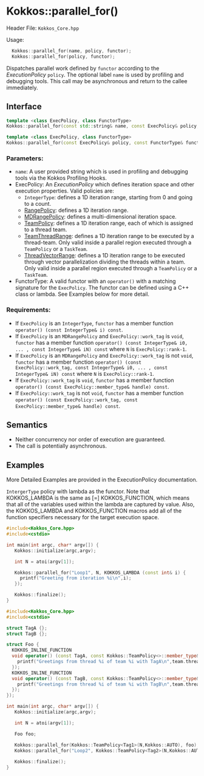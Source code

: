 # Kokkos::parallel_for()

Header File: `Kokkos_Core.hpp`

Usage: 
```c++
  Kokkos::parallel_for(name, policy, functor);
  Kokkos::parallel_for(policy, functor);
```

Dispatches parallel work defined by `functor` according to the *ExecutionPolicy* `policy`. The optional label `name` is
used by profiling and debugging tools. This call may be asynchronous and return to the callee immediately. 

## Interface

```cpp
template <class ExecPolicy, class FunctorType>
Kokkos::parallel_for(const std::string& name, const ExecPolicy& policy, const FunctorType& functor);
```

```cpp
template <class ExecPolicy, class FunctorType>
Kokkos::parallel_for(const ExecPolicy& policy, const FunctorType& functor);
```

### Parameters:

  * `name`: A user provided string which is used in profiling and debugging tools via the Kokkos Profiling Hooks. 
  * ExecPolicy: An *ExecutionPolicy* which defines iteration space and other execution properties. Valid policies are:
    * `IntegerType`: defines a 1D iteration range, starting from 0 and going to a count.
    * [RangePolicy](Kokkos%3A%3ARangePolicy): defines a 1D iteration range. 
    * [MDRangePolicy](Kokkos%3A%3AMDRangePolicy): defines a multi-dimensional iteration space.
    * [TeamPolicy](Kokkos%3A%3ATeamPolicy): defines a 1D iteration range, each of which is assigned to a thread team.
    * [TeamThreadRange](Kokkos%3A%3ANestedPolicies): defines a 1D iteration range to be executed by a thread-team. Only valid inside a parallel region executed through a `TeamPolicy` or a `TaskTeam`.
    * [ThreadVectorRange](Kokkos%3A%3ANestedPolicies): defines a 1D iteration range to be executed through vector parallelization dividing the threads within a team.  Only valid inside a parallel region executed through a `TeamPolicy` or a `TaskTeam`.
  * FunctorType: A valid functor with an `operator()` with a matching signature for the `ExecPolicy`.  The functor can be defined using a C++ class or lambda.  See Examples below for more detail.

### Requirements:
  
  * If `ExecPolicy` is an `IntegerType`, `functor` has a member function `operator() (const IntegerType& i) const`.  
  * If `ExecPolicy` is an `MDRangePolicy` and `ExecPolicy::work_tag` is `void`, `functor` has a member function `operator() (const IntegerType& i0, ... , const IntegerType& iN) const` where `N` is `ExecPolicy::rank-1`.
  * If `ExecPolicy` is an `MDRangePolicy` and `ExecPolicy::work_tag` is not `void`, `functor` has a member function `operator() (const ExecPolicy::work_tag, const IntegerType& i0, ... , const IntegerType& iN) const` where `N` is `ExecPolicy::rank-1`.
  * If `ExecPolicy::work_tag` is `void`, `functor` has a member function `operator() (const ExecPolicy::member_type& handle) const`.
  * If `ExecPolicy::work_tag` is not `void`, `functor` has a member function `operator() (const ExecPolicy::work_tag, const ExecPolicy::member_type& handle) const`. 

## Semantics

* Neither concurrency nor order of execution are guaranteed.
* The call is potentially asynchronous.

## Examples

More Detailed Examples are provided in the ExecutionPolicy documentation. 

`IntergerType` policy with lambda as the functor.  Note that KOKKOS_LAMBDA is the same as [=] KOKKOS_FUNCTION, which means that all of the variables used within the lambda are captured by value.  Also, the KOKKOS_LAMBDA and KOKKOS_FUNCTION macros add all of the function specifiers necessary for the target execution space.

```c++
#include<Kokkos_Core.hpp>
#include<cstdio> 

int main(int argc, char* argv[]) {
   Kokkos::initialize(argc,argv);

   int N = atoi(argv[1]);

   Kokkos::parallel_for("Loop1", N, KOKKOS_LAMBDA (const int& i) {
     printf("Greeting from iteration %i\n",i);
   });

   Kokkos::finalize();
}
```

```c++
#include<Kokkos_Core.hpp>
#include<cstdio> 

struct TagA {};
struct TagB {};

struct Foo {
  KOKKOS_INLINE_FUNCTION
  void operator() (const TagA, const Kokkos::TeamPolicy<>::member_type& team) const {
    printf("Greetings from thread %i of team %i with TagA\n",team.thread_rank(),team.league_rank());
  });
  KOKKOS_INLINE_FUNCTION
  void operator() (const TagB, const Kokkos::TeamPolicy<>::member_type& team) const {
    printf("Greetings from thread %i of team %i with TagB\n",team.thread_rank(),team.league_rank());
  });
});

int main(int argc, char* argv[]) {
   Kokkos::initialize(argc,argv);

   int N = atoi(argv[1]);

   Foo foo;

   Kokkos::parallel_for(Kokkos::TeamPolicy<Tag1>(N,Kokkos::AUTO), foo);
   Kokkos::parallel_for("Loop2", Kokkos::TeamPolicy<Tag2>(N,Kokkos::AUTO), foo);
   
   Kokkos::finalize();
}
```
